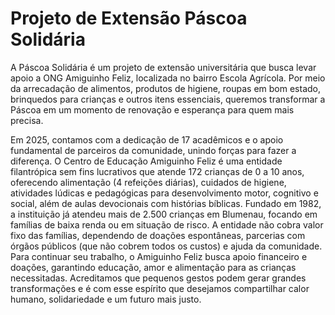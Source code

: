 # Projeto de Extensão Páscoa Solidária

A Páscoa Solidária é um projeto de extensão universitária que busca levar apoio a ONG Amiguinho Feliz, localizada no bairro Escola Agrícola. Por meio da arrecadação de alimentos, produtos de higiene, roupas em bom estado, brinquedos para crianças e outros itens essenciais, queremos transformar a Páscoa em um momento de renovação e esperança para quem mais precisa.

Em 2025, contamos com a dedicação de 17 acadêmicos e o apoio fundamental de parceiros da comunidade, unindo forças para fazer a diferença.
O Centro de Educação Amiguinho Feliz é uma entidade filantrópica sem fins lucrativos que atende 172 crianças de 0 a 10 anos, oferecendo alimentação (4 refeições diárias), cuidados de higiene, atividades lúdicas e pedagógicas para desenvolvimento motor, cognitivo e social, além de aulas devocionais com histórias bíblicas. Fundado em 1982, a instituição já atendeu mais de 2.500 crianças em Blumenau, focando em famílias de baixa renda ou em situação de risco. A entidade não cobra valor fixo das famílias, dependendo de doações espontâneas, parcerias com órgãos públicos (que não cobrem todos os custos) e ajuda da comunidade. Para continuar seu trabalho, o Amiguinho Feliz busca apoio financeiro e doações, garantindo educação, amor e alimentação para as crianças necessitadas. Acreditamos que pequenos gestos podem gerar grandes transformações e é com esse espírito que desejamos compartilhar calor humano, solidariedade e um futuro mais justo.
